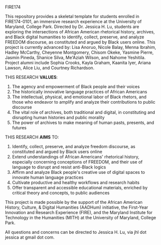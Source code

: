 FIRE174

This repository provides a skeletal template for students enrolled in FIRE174-0101, an immersive research experience at the University of Maryland, College Park. Directed by Dr. Jessica H. Lu, students are exploring the intersections of African American rhetorical history, archives, and Black digital humanities to identify, collect, preserve, and analyze FREEDOM discourse, as constituted and argued by Black users online. This project is currently advanced by: Lisa Anoruo, Nicole Balay, Menna Ibrahim, Hadley McCarthy, Cheyenne Montgomery, Chisom Okeke, Yasmine Pierre, Jasmin Pineda, Shanice Silva, Me'Aziah Wilson, and Nahome Yeshitila. Project alumni include Sophia Crooks, Kayla Graham, Kaanita Iyer, Ariana Lawson, Alice Liu, and Courtney Richardson.

THIS RESEARCH <b>VALUES</b>:
1. The agency and empowerment of Black people and their voices
2. The historically innovative language practices of African Americans
3. The intellectual, physical, and emotional labor of Black rhetors, and those who endeavor to amplify and analyze their contributions to public discourse
4. The vital role of archives, both traditional and digital, in constituting and disrupting human histories and public morality
5. The power of archives to make meaning of human pasts, presents, and futures

THIS RESEARCH <b>AIMS</b> TO:
1. Identify, collect, preserve, and analyze freedom discourse, as constituted and argued by Black users online
2. Extend understandings of African Americans' rhetorical history, especially concerning conceptions of FREEDOM, and their use of language to disrupt and resist anti-Black logics
3. Affirm and analyze Black people's creative use of digital spaces to innovate human language practices
4. Cultivate productive and healthy workflows and research habits
5. Offer transparent and accessible educational materials, enriched by critical theory and concepts, to public audiences

This project is made possible by the support of the African American History, Culture, & Digital Humanities (AADHum) initiative, the First-Year Innovation and Research Experience (FIRE), and the Maryland Institute for Technology in the Humanities (MITH) at the University of Maryland, College Park.

All questions and concerns can be directed to Jessica H. Lu, via jhl dot jessica at gmail dot com.
